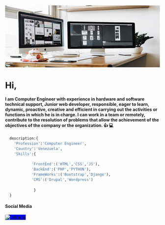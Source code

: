 !["Web developer"](https://github.com/jkaalexkei/portafolio/blob/master/img/background2.png "Web Developer")
# Hi,
#### I am Computer Engineer with experience in hardware and software technical support, Junior web developer, responsible, eager to learn, dynamic, proactive, creative and efficient in carrying out the activities or functions in which he is in charge. I can work in a team or remotely, contribute to the resolution of problems that allow the achievement of the objectives of the company or the organization. :+1: :computer:

```python
  description:{
    'Profession':'Computer Engineer',
    'Country':'Venezuela',
    'Skills':{
    
            'FrontEnd':('HTML','CSS','JS'),
            'BackEnd':('PHP','PYTHON'),
            'FrameWorks':('Bootstrap','Django'),
            'CMS':('Drupal','Wordpress')
            
             } 
  }
```

#### Social Media

[<img src='https://cdn.jsdelivr.net/npm/simple-icons@3.0.1/icons/linkedin.svg' alt='linkedin' height='40' style='background-color:blue'>](https://www.linkedin.com/in/alexander-varela-4672ba33/)  


